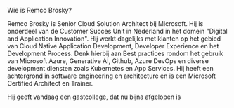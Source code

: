 Wie is Remco Brosky?

Remco Brosky is Senior Cloud Solution Architect bij Microsoft. Hij is onderdeel van de Customer Succes Unit in Nederland in het domein "Digital and Application Innovation". Hij werkt dagelijks met klanten op het gebied van Cloud Native Application Development, Developer Experience en het Development Process.
Denk hierbij aan Best practices rondom het gebruik van Microsoft Azure, Generative AI, Github, Azure DevOps en diverse development diensten zoals Kubernetes en App Services. 
Hij heeft een achtergrond in software engineering en architecture en is een Microsoft Certified Architect en Trainer.

Hij geeft vandaag een gastcollege, dat nu bijna afgelopen is